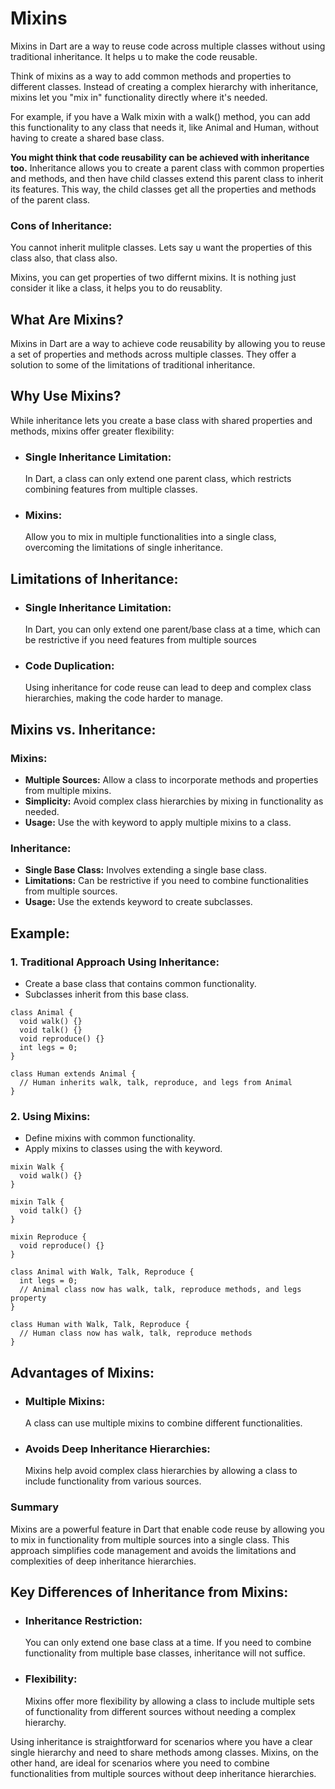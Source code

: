 # Mixins

Mixins in Dart are a way to reuse code across multiple classes without using traditional inheritance. It helps u to make the code reusable. 

Think of mixins as a way to add common methods and properties to different classes. Instead of creating a complex hierarchy with inheritance, mixins let you "mix in" functionality directly where it's needed.

For example, if you have a Walk mixin with a walk() method, you can add this functionality to any class that needs it, like Animal and Human, without having to create a shared base class.

**You might think that code reusability can be achieved with inheritance too.** Inheritance allows you to create a parent class with common properties and methods, and then have child classes extend this parent class to inherit its features. This way, the child classes get all the properties and methods of the parent class.

### Cons of Inheritance: 
You cannot inherit mulitple classes. 
Lets say u want the properties of this class also, that class also.

Mixins, you can get properties of two differnt mixins. It is nothing just consider it like a class, it helps you to do reusablity.

## What Are Mixins? 
Mixins in Dart are a way to achieve code reusability by allowing you to reuse a set of properties and methods across multiple classes. They offer a solution to some of the limitations of traditional inheritance.

## Why Use Mixins? 
While inheritance lets you create a base class with shared properties and methods, mixins offer greater flexibility:

- ### Single Inheritance Limitation:
  In Dart, a class can only extend one parent class, which restricts combining features from multiple classes.

- ### Mixins:
  Allow you to mix in multiple functionalities into a single class, overcoming the limitations of single inheritance.

## Limitations of Inheritance:

- ### Single Inheritance Limitation:
  In Dart, you can only extend one parent/base class at a time, which can be restrictive if you need features from multiple sources

- ### Code Duplication:
  Using inheritance for code reuse can lead to deep and complex class hierarchies, making the code harder to manage.

## Mixins vs. Inheritance: 

### Mixins:
- **Multiple Sources:** Allow a class to incorporate methods and properties from multiple mixins.
- **Simplicity:** Avoid complex class hierarchies by mixing in functionality as needed.
- **Usage:** Use the with keyword to apply multiple mixins to a class.

### Inheritance:
- **Single Base Class:** Involves extending a single base class.
- **Limitations:** Can be restrictive if you need to combine functionalities from multiple sources.
- **Usage:** Use the extends keyword to create subclasses.

## Example:

### 1. Traditional Approach Using Inheritance:

- Create a base class that contains common functionality.
- Subclasses inherit from this base class.
```
class Animal {
  void walk() {}
  void talk() {}
  void reproduce() {}
  int legs = 0;
}

class Human extends Animal {
  // Human inherits walk, talk, reproduce, and legs from Animal
}
```

### 2. Using Mixins:

- Define mixins with common functionality.
- Apply mixins to classes using the with keyword.

```
mixin Walk {
  void walk() {}
}

mixin Talk {
  void talk() {}
}

mixin Reproduce {
  void reproduce() {}
}

class Animal with Walk, Talk, Reproduce {
  int legs = 0;
  // Animal class now has walk, talk, reproduce methods, and legs property
}

class Human with Walk, Talk, Reproduce {
  // Human class now has walk, talk, reproduce methods
}
```

## Advantages of Mixins:

- ### Multiple Mixins:
  A class can use multiple mixins to combine different functionalities.

- ### Avoids Deep Inheritance Hierarchies:
  Mixins help avoid complex class hierarchies by allowing a class to include functionality from various sources.

### Summary 
Mixins are a powerful feature in Dart that enable code reuse by allowing you to mix in functionality from multiple sources into a single class. This approach simplifies code management and avoids the limitations and complexities of deep inheritance hierarchies.

## Key Differences of Inheritance from Mixins:

- ### Inheritance Restriction: 
  You can only extend one base class at a time. If you need to combine functionality from multiple base classes, inheritance will not suffice.

- ### Flexibility: 
  Mixins offer more flexibility by allowing a class to include multiple sets of functionality from different sources without needing a complex hierarchy.

Using inheritance is straightforward for scenarios where you have a clear single hierarchy and need to share methods among classes. Mixins, on the other hand, are ideal for scenarios where you need to combine functionalities from multiple sources without deep inheritance hierarchies.
